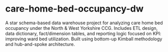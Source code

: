 # care-home-bed-occupancy-dw

A star schema-based data warehouse project for analyzing care home bed occupancy under the North & West Yorkshire CCG. Includes ETL design, data dictionary, fact/dimension tables, and reporting logic focused on KPI: improving ward bed utilization. Built using bottom-up Kimball methodology and hub-and-spoke architecture.

